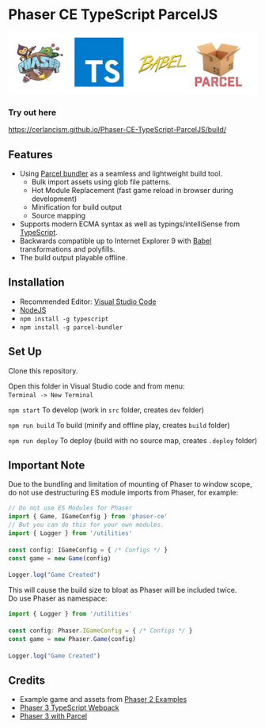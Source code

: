 # Phaser CE TypeScript ParcelJS

<div align="center">
<img src="https://raw.githubusercontent.com/Cerlancism/Phaser-CE-TypeScript-ParcelJS/master/Banner.png" width="640" alt="Banner" />
</div>

### Try out here
<https://cerlancism.github.io/Phaser-CE-TypeScript-ParcelJS/build/>

## Features
- Using [Parcel bundler](https://parceljs.org/) as a seamless and lightweight build tool.  
    - Bulk import assets using glob file patterns.
    - Hot Module Replacement (fast game reload in browser during development)
    - Minification for build output
    - Source mapping
- Supports modern ECMA syntax as well as typings/intelliSense from [TypeScript](http://www.typescriptlang.org/).
- Backwards compatible up to Internet Explorer 9 with [Babel](https://babeljs.io/) transformations and polyfills.
- The build output playable offline.

## Installation
- Recommended Editor: [Visual Studio Code](https://code.visualstudio.com/)
- [NodeJS](https://nodejs.org/en/)
- `npm install -g typescript`
- `npm install -g parcel-bundler`

## Set Up
Clone this repository.

Open this folder in Visual Studio code and from menu:  
`Terminal -> New Terminal`

`npm start` To develop (work in `src` folder, creates `dev` folder)

`npm run build` To build (minify and offline play, creates `build` folder)

`npm run deploy` To deploy (build with no source map, creates `.deploy` folder)

## Important Note
Due to the bundling and limitation of mounting of Phaser to window scope, do not use destructuring ES module imports from Phaser, for example:  
``` ts
// Do not use ES Modules for Phaser
import { Game, IGameConfig } from 'phaser-ce'
// But you can do this for your own modules.
import { Logger } from '/utilities'
 
const config: IGameConfig = { /* Configs */ }
const game = new Game(config)

Logger.log("Game Created")
```
This will cause the build size to bloat as Phaser will be included twice.  
Do use Phaser as namespace:  
``` ts
import { Logger } from '/utilities'

const config: Phaser.IGameConfig = { /* Configs */ }
const game = new Phaser.Game(config)

Logger.log("Game Created")
```

## Credits
- Example game and assets from [Phaser 2 Examples](https://github.com/photonstorm/phaser-examples)
- [Phaser 3 TypeScript Webpack](https://github.com/troyedwardsjr/phaser3-typescript-webpack)
- [Phaser 3 with Parcel](https://github.com/samme/phaser-parcel)
